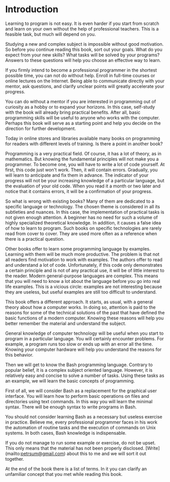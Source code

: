 # Introduction

Learning to program is not easy. It is even harder if you start from scratch and learn on your own without the help of professional teachers. This is a feasible task, but much will depend on you.

Studying a new and complex subject is impossible without good motivation. So before you continue reading this book, sort out your goals. What do you expect from your new skills? What tasks will be solved by your programs? Answers to these questions will help you choose an effective way to learn.

If you firmly intend to become a professional programmer in the shortest possible time, you can not do without help. Enroll in full-time courses or online lectures on the Internet. Being able to communicate directly with your mentor, ask questions, and clarify unclear points will greatly accelerate your progress.

You can do without a mentor if you are interested in programming out of curiosity as a hobby or to expand your horizons. In this case, self-study with the book will already bring practical benefits. After all, basic programming skills will be useful to anyone who works with the computer. Perhaps this book will serve as a starting point and help you decide on the direction for further development.

Today in online stores and libraries available many books on programming for readers with different levels of training. Is there a point in another book?

Programming is a very practical field. Of course, it has a lot of theory, as in mathematics. But knowing the fundamental principles will not make you a programmer. To become one, you will have to write a lot of code yourself. At first, this code just won't work. Then, it will contain errors. Gradually, you will learn to anticipate and fix them in advance. The indicator of your progress will not be your increasing knowledge of a particular language, but the evaluation of your old code. When you read it a month or two later and notice that it contains errors, it will be a confirmation of your progress.

So what is wrong with existing books? Many of them are dedicated to a specific language or technology. The chosen theme is considered in all its subtleties and nuances. In this case, the implementation of practical tasks is not given enough attention. A beginner has no need for such a volume of highly specialized theoretical knowledge. In addition, it causes a false idea of how to learn to program. Such books on specific technologies are rarely read from cover to cover. They are used more often as a reference when there is a practical question.

Other books offer to learn some programming language by examples. Learning with them will be much more productive. The problem is that not all readers find motivation to work with examples. The authors offer to read and understand a lot of code. Unfortunately, if this code only demonstrates a certain principle and is not of any practical use, it will be of little interest to the reader. Modern general-purpose languages are complex. This means that you will need to know a lot about the language before you go into real life examples. This is a vicious circle: examples are not interesting because they are useless, but useful examples are still too difficult to understand.

This book offers a different approach. It starts, as usual, with a general theory about how a computer works. In doing so, attention is paid to the reasons for some of the technical solutions of the past that have defined the basic functions of a modern computer. Knowing these reasons will help you better remember the material and understand the subject.

General knowledge of computer technology will be useful when you start to program in a particular language. You will certainly encounter problems. For example, a program runs too slow or ends up with an error all the time. Knowing your computer hardware will help you understand the reasons for this behavior.

Then we will get to know the Bash programming language. Contrary to popular belief, it is a complex subject oriented language. However, it is relatively easy and concise to solve a number of tasks. Using these tasks as an example, we will learn the basic concepts of programming.

First of all, we will consider Bash as a replacement for the graphical user interface. You will learn how to perform basic operations on files and directories using text commands. In this way you will learn the minimal syntax. There will be enough syntax to write programs in Bash.

You should not consider learning Bash as a necessary but useless exercise in practice. Believe me, every professional programmer faces in his work the automation of routine tasks and the execution of commands on Unix systems. In both cases, Bash knowledge is indispensable.

If you do not manage to run some example or exercise, do not be upset. This only means that the material has not been properly disclosed. [Write] (mailto:petrsum@gmail.com) about this to me and we will sort it out together.

At the end of the book there is a list of terms. In it you can clarify an unfamiliar concept that you met while reading this book.